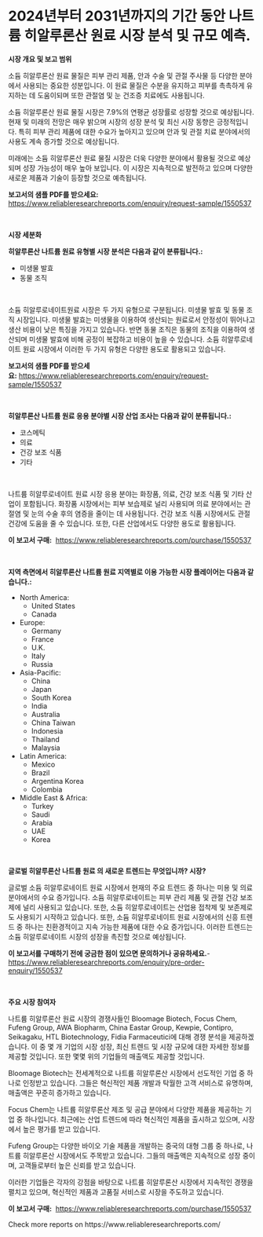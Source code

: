 <p><h1>2024년부터 2031년까지의 기간 동안 나트륨 히알루론산 원료 시장 분석 및 규모 예측.</h1></p><p><strong>시장 개요 및 보고 범위</strong></p>
<p><p>소듐 히알루론산 원료 물질은 피부 관리 제품, 안과 수술 및 관절 주사물 등 다양한 분야에서 사용되는 중요한 성분입니다. 이 원료 물질은 수분을 유지하고 피부를 촉촉하게 유지하는 데 도움이되며 또한 관절염 및 눈 건조증 치료에도 사용됩니다.</p><p>소듐 히알루론산 원료 물질 시장은 7.9%의 연평균 성장률로 성장할 것으로 예상됩니다. 현재 및 미래의 전망은 매우 밝으며 시장의 성장 분석 및 최신 시장 동향은 긍정적입니다. 특히 피부 관리 제품에 대한 수요가 높아지고 있으며 안과 및 관절 치료 분야에서의 사용도 계속 증가할 것으로 예상됩니다.</p><p>미래에는 소듐 히알루론산 원료 물질 시장은 더욱 다양한 분야에서 활용될 것으로 예상되며 성장 가능성이 매우 높아 보입니다. 이 시장은 지속적으로 발전하고 있으며 다양한 새로운 제품과 기술이 등장할 것으로 예측됩니다.</p></p>
<p><strong>보고서의 샘플 PDF를 받으세요:</strong> <a href="https://www.reliableresearchreports.com/enquiry/request-sample/1550537">https://www.reliableresearchreports.com/enquiry/request-sample/1550537</a></p>
<p>&nbsp;</p>
<p><strong>시장 세분화</strong></p>
<p><strong>히알루론산 나트륨 원료 유형별 시장 분석은 다음과 같이 분류됩니다.:</strong></p>
<p><ul><li>미생물 발효</li><li>동물 조직</li></ul></p>
<p>&nbsp;</p>
<p><p>소듐 히알루로네이트원료 시장은 두 가지 유형으로 구분됩니다. 미생물 발효 및 동물 조직 시장입니다. 미생물 발효는 미생물을 이용하여 생산되는 원료로서 안정성이 뛰어나고 생산 비용이 낮은 특징을 가지고 있습니다. 반면 동물 조직은 동물의 조직을 이용하여 생산되며 미생물 발효에 비해 공정이 복잡하고 비용이 높을 수 있습니다. 소듐 히알루로네이트 원료 시장에서 이러한 두 가지 유형은 다양한 용도로 활용되고 있습니다.</p></p>
<p><strong>보고서의 샘플 PDF를 받으세요:</strong>&nbsp;<a href="https://www.reliableresearchreports.com/enquiry/request-sample/1550537">https://www.reliableresearchreports.com/enquiry/request-sample/1550537</a></p>
<p>&nbsp;</p>
<p><strong> 히알루론산 나트륨 원료 응용 분야별 시장 산업 조사는 다음과 같이 분류됩니다.:</strong></p>
<p><ul><li>코스메틱</li><li>의료</li><li>건강 보조 식품</li><li>기타</li></ul></p>
<p>&nbsp;</p>
<p><p>나트륨 히알루로네이트 원료 시장 응용 분야는 화장품, 의료, 건강 보조 식품 및 기타 산업이 포함됩니다. 화장품 시장에서는 피부 보습제로 널리 사용되며 의료 분야에서는 관절염 및 눈의 수술 후의 염증을 줄이는 데 사용됩니다. 건강 보조 식품 시장에서도 관절 건강에 도움을 줄 수 있습니다. 또한, 다른 산업에서도 다양한 용도로 활용됩니다.</p></p>
<p><strong>이 보고서 구매:</strong>&nbsp; <a href="https://www.reliableresearchreports.com/purchase/1550537">https://www.reliableresearchreports.com/purchase/1550537</a></p>
<p>&nbsp;</p>
<p><strong>지역 측면에서 히알루론산 나트륨 원료 지역별로 이용 가능한 시장 플레이어는 다음과 같습니다.:</strong></p>
<p><ul>
    <li>
        North America:
        <ul>
            <li>United States</li>
            <li>Canada</li>
        </ul>
    </li>
    <li>
        Europe:
        <ul>
            <li>Germany</li>
            <li>France</li>
            <li>U.K.</li>
            <li>Italy</li>
            <li>Russia</li>
        </ul>
    </li>
    <li>
        Asia-Pacific:
        <ul>
            <li>China</li>
            <li>Japan</li>
            <li>South Korea</li>
            <li>India</li>
            <li>Australia</li>
            <li>China Taiwan</li>
            <li>Indonesia</li>
            <li>Thailand</li>
            <li>Malaysia</li>
        </ul>
    </li>
    <li>
        Latin America:
        <ul>
            <li>Mexico</li>
            <li>Brazil</li>
            <li>Argentina Korea</li>
            <li>Colombia</li>
        </ul>
    </li>
    <li>
        Middle East & Africa:
        <ul>
            <li>Turkey</li>
            <li>Saudi</li>
            <li>Arabia</li>
            <li>UAE</li>
            <li>Korea</li>
        </ul>
    </li>
    </ul></p>
<p>&nbsp;</p>
<p><strong>글로벌 히알루론산 나트륨 원료 의 새로운 트렌드는 무엇입니까? 시장?</strong></p>
<p><p>글로벌 소듐 히알루로네이트 원료 시장에서 현재의 주요 트렌드 중 하나는 미용 및 의료 분야에서의 수요 증가입니다. 소듐 히알루로네이트는 피부 관리 제품 및 관절 건강 보조제에 널리 사용되고 있습니다. 또한, 소듐 히알루로네이트는 산업용 접착제 및 보존제로도 사용되기 시작하고 있습니다. 또한, 소듐 히알루로네이트 원료 시장에서의 신흥 트렌드 중 하나는 친환경적이고 지속 가능한 제품에 대한 수요 증가입니다. 이러한 트렌드는 소듐 히알루로네이트 시장의 성장을 촉진할 것으로 예상됩니다.</p></p>
<p><strong>이 보고서를 구매하기 전에 궁금한 점이 있으면 문의하거나 공유하세요.</strong>- <a href="https://www.reliableresearchreports.com/enquiry/pre-order-enquiry/1550537">https://www.reliableresearchreports.com/enquiry/pre-order-enquiry/1550537</a></p>
<p>&nbsp;</p>
<p><strong>주요 시장 참여자</strong></p>
<p><p>나트륨 히알루론산 원료 시장의 경쟁사들인 Bloomage Biotech, Focus Chem, Fufeng Group, AWA Biopharm, China Eastar Group, Kewpie, Contipro, Seikagaku, HTL Biotechnology, Fidia Farmaceutici에 대해 경쟁 분석을 제공하겠습니다. 이 중 몇 개 기업의 시장 성장, 최신 트렌드 및 시장 규모에 대한 자세한 정보를 제공할 것입니다. 또한 몇몇 위의 기업들의 매출액도 제공할 것입니다.</p><p>Bloomage Biotech는 전세계적으로 나트륨 히알루론산 시장에서 선도적인 기업 중 하나로 인정받고 있습니다. 그들은 혁신적인 제품 개발과 탁월한 고객 서비스로 유명하며, 매출액은 꾸준히 증가하고 있습니다.</p><p>Focus Chem는 나트륨 히알루론산 제조 및 공급 분야에서 다양한 제품을 제공하는 기업 중 하나입니다. 최근에는 산업 트렌드에 따라 혁신적인 제품을 출시하고 있으며, 시장에서 높은 평가를 받고 있습니다.</p><p>Fufeng Group는 다양한 바이오 기술 제품을 개발하는 중국의 대형 그룹 중 하나로, 나트륨 히알루론산 시장에서도 주목받고 있습니다. 그들의 매출액은 지속적으로 성장 중이며, 고객들로부터 높은 신뢰를 받고 있습니다.</p><p>이러한 기업들은 각자의 강점을 바탕으로 나트륨 히알루론산 시장에서 지속적인 경쟁을 펼치고 있으며, 혁신적인 제품과 고품질 서비스로 시장을 주도하고 있습니다.</p></p>
<p><strong>이 보고서 구매:</strong>&nbsp;&nbsp;<a href="https://www.reliableresearchreports.com/purchase/1550537">https://www.reliableresearchreports.com/purchase/1550537</a></p>
<p>Check more reports on https://www.reliableresearchreports.com/</p>
